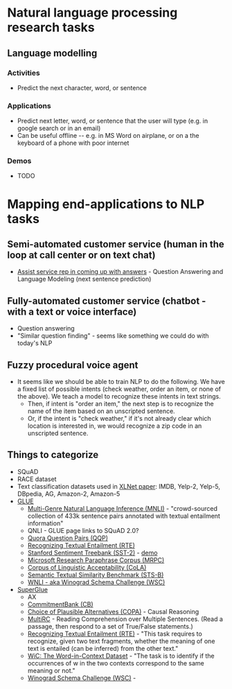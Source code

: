 # Natural language processing research tasks

## Language modelling
### Activities
* Predict the next character, word, or sentence

### Applications
* Predict next letter, word, or sentence that the user will type (e.g. in google search or in an email)
* Can be useful offline -- e.g. in MS Word on airplane, or on a the keyboard of a phone with poor internet

### Demos
* TODO

 

# Mapping end-applications to NLP tasks

## Semi-automated customer service (human in the loop at call center or on text chat)
* [Assist service rep in coming up with answers](https://venturebeat.com/2018/09/29/investing-in-ai-when-natural-language-processing-pays-off/) - Question Answering and Language Modeling (next sentence prediction)

## Fully-automated customer service (chatbot - with a text or voice interface)
* Question answering
* "Similar question finding" - seems like something we could do with today's NLP 

## Fuzzy procedural voice agent
* It seems like we should be able to train NLP to do the following. We have a fixed list of possible intents (check weather, order an item, or none of the above). We teach a model to recognize these intents in text strings.
    * Then, if intent is "order an item," the next step is to recognize the name of the item based on an unscripted sentence.
    * Or, if the intent is "check weather," if it's not already clear which location is interested in, we would recognize a zip code in an unscripted sentence.

## Things to categorize
* SQuAD
* RACE dataset
* Text classification datasets used in [XLNet paper](https://arxiv.org/pdf/1906.08237.pdf): IMDB, Yelp-2, Yelp-5, DBpedia, AG, Amazon-2, Amazon-5
* [GLUE](https://gluebenchmark.com/tasks)
    * [Multi-Genre Natural Language Inference (MNLI)](http://www.nyu.edu/projects/bowman/multinli/) - "crowd-sourced collection of 433k sentence pairs annotated with textual entailment information"
    * QNLI - GLUE page links to SQuAD 2.0?
    * [Quora Question Pairs (QQP)](https://data.quora.com/First-Quora-Dataset-Release-Question-Pairs)
    * [Recognizing Textual Entailment (RTE)](https://aclweb.org/aclwiki/Recognizing_Textual_Entailment)
    * [Stanford Sentiment Treebank (SST-2)](https://nlp.stanford.edu/sentiment/index.html) - [demo](http://nlp.stanford.edu:8080/sentiment/rntnDemo.html)
    * [Microsoft Research Paraphrase Corpus (MRPC)](https://www.microsoft.com/en-us/download/details.aspx?id=52398)
    * [Corpus of Linguistic Acceptability (CoLA)](https://nyu-mll.github.io/CoLA/)
    * [Semantic Textual Similarity Benchmark (STS-B)](http://ixa2.si.ehu.es/stswiki/index.php/STSbenchmark)
    * [WNLI - aka Winograd Schema Challenge (WSC)](https://cs.nyu.edu/faculty/davise/papers/WinogradSchemas/WS.html)
* [SuperGlue](https://super.gluebenchmark.com/tasks)
    * AX
    * [CommitmentBank (CB)](https://github.com/mcdm/CommitmentBank)
    * [Choice of Plausible Alternatives (COPA)](http://people.ict.usc.edu/~gordon/copa.html) - Causal Reasoning
    * [MultiRC](https://cogcomp.org/multirc/) - Reading Comprehension over Multiple Sentences. (Read a passage, then respond to a set of True/False statements.)
    * [Recognizing Textual Entailment (RTE)](https://aclweb.org/aclwiki/Recognizing_Textual_Entailment) - "This task requires to recognize, given two text fragments, whether the meaning of one text is entailed (can be inferred) from the other text."
    * [WiC: The Word-in-Context Dataset](https://pilehvar.github.io/wic/) - "The task is to identify if the occurrences of w in the two contexts correspond to the same meaning or not."
    * [Winograd Schema Challenge (WSC)](https://cs.nyu.edu/faculty/davise/papers/WinogradSchemas/WS.html) - 
